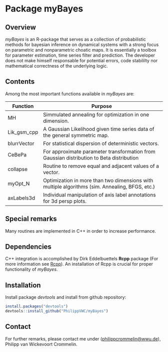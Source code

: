 # Package myBayes #

## Overview ##
*myBayes* is an R-package that serves as a collection of probabilistic methods for bayesian inference on dynamical systems with a strong focus on parametric and nonparametric choatic maps.
It is essentially a toolbox for parameter estimation, time series filter and prediction. The developer does not make himself responsable for potential errors, code stabililty nor mathematical correctness of the underlying logic.

## Contents ##
Among the most important functions available in *myBayes* are:

Function | Purpose
---------|----------
MH | Simmulated annealing for optimization in one dimension.
Lik_gsm_cpp | A Gaussian Likelihood given time series data of the general symmetric map.
blurrVector | For statistical dispersion of deterministic vectors.
CeBePa | For approximate parameter transformation from Gaussian distribution to Beta distribution
collapse | Routine to remove equal and adjacent values of a vector.
myOpt_N | Optimization in more than two dimensions with multiple algorithms (sim. Annealing, BFGS, etc.)
axLabels3d | Individual manipulation of axis label annotations for 3d persp plots. 

## Special remarks ##
Many routines are implemented in C++ in order to increase performance.

## Dependencies ##
C++ integration is accomplished by Dirk Eddelbuettels **Rcpp** package (For more information see [Rcpp](http://rcpp.org/)). An installation of Rcpp is crucial for proper functionality of *myBayes*.

## Installation ##
Install package *devtools* and install from github repository:
```R
install.packages("devtools")
devtools::install_github("PhilippVWC/myBayes")
```


## Contact ##
For further remarks, please contact me under (philippcrommelin@wwu.de), Philipp van Wickevoort Crommelin.
